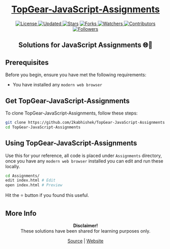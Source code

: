<div align="center">

<h1><a href="https://2kabhishek.github.io/TopGear-JavaScript-Assignments">TopGear-JavaScript-Assignments</a></h1>

<a href="https://github.com/2KAbhishek/TopGear-JavaScript-Assignments/blob/master/LICENSE">
<img alt="License" src="https://img.shields.io/github/license/2kabhishek/TopGear-JavaScript-Assignments?style=plastic&color=white&label=License"> </a>

<a href="https://github.com/2KAbhishek/TopGear-JavaScript-Assignments/pulse">
<img alt="Updated" src="https://img.shields.io/github/last-commit/2kabhishek/TopGear-JavaScript-Assignments?style=plastic&color=e30724&label=Updated"> </a>

<a href="https://github.com/2KAbhishek/TopGear-JavaScript-Assignments/stargazers">
<img alt="Stars" src="https://img.shields.io/github/stars/2kabhishek/TopGear-JavaScript-Assignments?style=plastic&color=00d451&label=Stars"></a>

<a href="https://github.com/2KAbhishek/TopGear-JavaScript-Assignments/network/members">
<img alt="Forks" src="https://img.shields.io/github/forks/2kabhishek/TopGear-JavaScript-Assignments?style=plastic&color=1688f0&label=Forks"> </a>

<a href="https://github.com/2KAbhishek/TopGear-JavaScript-Assignments/watchers">
<img alt="Watchers" src="https://img.shields.io/github/watchers/2kabhishek/TopGear-JavaScript-Assignments?style=plastic&color=ff5500&label=Watchers"> </a>

<a href="https://github.com/2KAbhishek/TopGear-JavaScript-Assignments/graphs/contributors">
<img alt="Contributors" src="https://img.shields.io/github/contributors/2kabhishek/TopGear-JavaScript-Assignments?style=plastic&color=f0f&label=Contributors"> </a>

<a href="https://github.com/2KAbhishek?tab=followers">
<img alt="Followers" src="https://img.shields.io/github/followers/2kabhishek?color=222&style=plastic&label=Followers"> </a>

<h2>Solutions for JavaScript Assignments 🌐📃</h2>

</div>

## Prerequisites

Before you begin, ensure you have met the following requirements:

- You have installed any `modern web browser`

## Get TopGear-JavaScript-Assignments

To clone TopGear-JavaScript-Assignments, follow these steps:

```bash
git clone https://github.com/2kabhishek/TopGear-JavaScript-Assignments
cd TopGear-JavaScript-Assignments
```

## Using TopGear-JavaScript-Assignments

Use this for your reference, all code is placed under `Assignments` directory, once you have any `modern web browser` installed you can edit and run these locally.

```bash
cd Assignments/
edit index.html # Edit
open index.html # Preview
```

Hit the ⭐ button if you found this useful.

## More Info

<div align="center">

<strong>Disclaimer!</strong><br>
These solutions have been shared for learning purposes only. <br>

<a href="https://github.com/2KAbhishek/TopGear-JavaScript-Assignments">Source</a> |
<a href="https://2kabhishek.github.io/TopGear-JavaScript-Assignments">Website</a>

</div>
